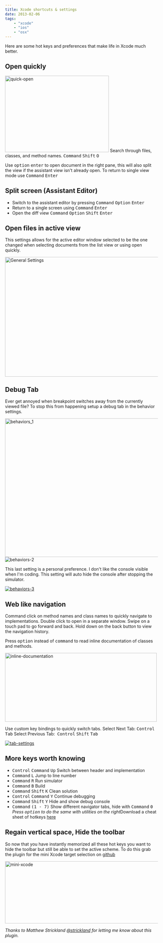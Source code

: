```yaml
---
title: Xcode shortcuts & settings
date: 2013-02-06
tags: 
    - "xcode"
    - "ios"
    - "osx"
---
```

Here are some hot keys and preferences that make life in Xcode much better.
<!--more-->
<h2>Open quickly</h2>
<a href="https://mattcarrier.com/wp-content/uploads/2013/02/quick-open.jpg"><img class="wp-image-225 alignright" alt="quick-open" src="https://mattcarrier.com/wp-content/uploads/2013/02/quick-open.jpg" width="342" height="251" /></a> Search through files, classes, and method names.
<kbd>Command</kbd> <kbd>Shift</kbd> <kbd>O</kbd>

Use <kbd>option</kbd> <kbd>enter</kbd> to open document in the right pane, this will also split the view if the assistant view isn't already open. To return to single view mode use <kbd>Command</kbd> <kbd>Enter</kbd>
<h2>Split screen (Assistant Editor)</h2>
<ul>
    <li>Switch to the assistant editor by pressing <kbd>Command</kbd> <kbd>Option</kbd> <kbd>Enter</kbd></li>
    <li>Return to a single screen using <kbd>Command</kbd> <kbd>Enter</kbd></li>
    <li>Open the diff view <kbd>Command</kbd> <kbd>Option</kbd> <kbd>Shift</kbd> <kbd>Enter</kbd></li>
</ul>
<h2>Open files in active view</h2>
This settings allows for the active editor window selected to be the one changed when selecting documents from the list view or using open quickly.

<a href="https://mattcarrier.com/wp-content/uploads/2013/02/Active-View.jpg"><img class="alignnone  wp-image-217" alt="General Settings" src="https://mattcarrier.com/wp-content/uploads/2013/02/Active-View-1024x644.jpg" width="625" height="393" /></a>
<h2>Debug Tab</h2>
Ever get annoyed when breakpoint switches away from the currently viewed file?
To stop this from happening setup a debug tab in the behavior settings.

<a href="https://mattcarrier.com/wp-content/uploads/2013/02/behaviors_1.jpg"><img class="alignnone size-large wp-image-256" alt="behaviors_1" src="https://mattcarrier.com/wp-content/uploads/2013/02/behaviors_1-1024x747.jpg" width="625" height="455" /></a><img class="alignnone  wp-image-219" alt="behaviors-2" src="https://mattcarrier.com/wp-content/uploads/2013/02/behaviors_2.jpg" />

This last setting is a personal preference. I don't like the console visible when I'm coding. This setting will auto hide the console after stopping the simulator.

<a href="https://mattcarrier.com/wp-content/uploads/2013/02/behaviors_3.jpg"><img class="alignnone  wp-image-220" alt="behaviors-3" src="https://mattcarrier.com/wp-content/uploads/2013/02/behaviors_3.jpg" /></a>
<h2>Web like navigation</h2>
Command click on method names and class names to quickly navigate to implementations.
Double click to open in a separate window. Swipe on a touch pad to go forward and back. Hold down on the back button to view the navigation history.

Press <kbd>option</kbd> instead of <kbd>command</kbd> to read inline documentation of classes and methods.

<a href="https://mattcarrier.com/wp-content/uploads/2013/02/inline-documentation.jpg"><img class="alignnone  wp-image-227" alt="inline-documentation" src="https://mattcarrier.com/wp-content/uploads/2013/02/inline-documentation-1024x463.jpg" width="500" height="226" /></a>

Use custom key bindings to quickly switch tabs.
Select Next Tab: <kbd>Control</kbd> <kbd>Tab</kbd>
Select Previous Tab:  <kbd>Control</kbd> <kbd>Shift</kbd> <kbd>Tab</kbd>

<a href="https://mattcarrier.com/wp-content/uploads/2013/02/tab-settings.jpg"><img class="alignnone  wp-image-228" alt="tab-settings" src="https://mattcarrier.com/wp-content/uploads/2013/02/tab-settings.jpg" /></a>
<h2>More keys worth knowing</h2>
<ul>
    <li><kbd>Control</kbd> <kbd>Command</kbd> <kbd>Up</kbd> Switch between header and implementation</li>
    <li><kbd>Command</kbd> <kbd>L</kbd> Jump to line number</li>
    <li><kbd>Command</kbd> <kbd>R</kbd> Run simulator</li>
    <li><kbd>Command</kbd> <kbd>B</kbd> Build</li>
    <li><kbd>Command</kbd> <kbd>Shift</kbd> <kbd>K</kbd> Clean solution</li>
    <li><kbd>Control</kbd> <kbd>Command</kbd> <kbd>Y</kbd> Continue debugging</li>
    <li><kbd>Command</kbd> <kbd>Shift</kbd> <kbd>Y</kbd> Hide and show debug console</li>
    <li><kbd>Command</kbd> <kbd>(1 - 7)</kbd> Show different navigator tabs, hide with <kbd>Command</kbd> <kbd>0</kbd>
    <em><em>Press <kbd>option</kbd> to do the same with utilities on the right</em></em>Download a cheat sheet of hotkeys <a title="here" href="http://cocoasamurai.blogspot.com/2011/03/xcode-4-keyboard-shortcuts-now.html" target="_blank">here</a></li>
</ul>
<h2>Regain vertical space, Hide the toolbar</h2>
So now that you have instantly memorized all these hot keys you want to hide the toolbar but still be able to set the active scheme. To do this grab the plugin for the mini Xcode target selection on <a href="https://github.com/omz/MiniXcode">github</a>

<a href="https://mattcarrier.com/wp-content/uploads/2013/02/mini-xcode.jpg"><img class="alignnone  wp-image-226" alt="mini-xcode" src="https://mattcarrier.com/wp-content/uploads/2013/02/mini-xcode-1024x335.jpg" width="625" height="204" /></a>

<em>Thanks to Matthew Strickland <a href="https://twitter.com/strickland">@strickland</a> for letting me know about this plugin.</em>
